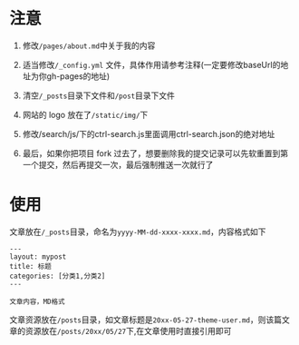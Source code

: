 
# 注意

1. 修改`/pages/about.md`中关于我的内容

2. 适当修改`/_config.yml` 文件，具体作用请参考注释(一定要修改baseUrl的地址为你gh-pages的地址)

3. 清空`/_posts`目录下文件和`/post`目录下文件

4. 网站的 logo 放在了`/static/img/`下

5. 修改/search/js/下的ctrl-search.js里面调用ctrl-search.json的绝对地址

6. 最后，如果你把项目 fork 过去了，想要删除我的提交记录可以先软重置到第一个提交，然后再提交一次，最后强制推送一次就行了

# 使用

文章放在`/_posts`目录，命名为`yyyy-MM-dd-xxxx-xxxx.md`，内容格式如下

```
---
layout: mypost
title: 标题
categories: [分类1,分类2]
---

文章内容，MD格式
```

文章资源放在`/posts`目录，如文章标题是`20xx-05-27-theme-user.md`，则该篇文章的资源放在`/posts/20xx/05/27`下,在文章使用时直接引用即可

```

